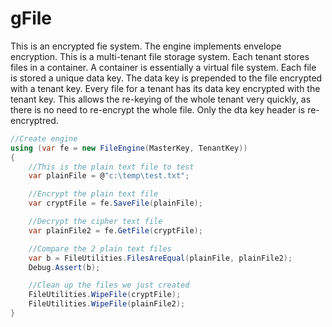 # gFile
This is an  encrypted fie system. The engine implements envelope encryption. This is a multi-tenant file storage system. Each tenant stores files in a container. A container is essentially a virtual file system. Each file is stored a unique data key. The data key is prepended to the file encrypted with a tenant key. Every file for a tenant has its data key encrypted with the tenant key. This allows the re-keying of the whole tenant very quickly, as there is no need to re-encrypt the whole file. Only the dta key header is re-encryptred.

```csharp
//Create engine
using (var fe = new FileEngine(MasterKey, TenantKey))
{
    //This is the plain text file to test
    var plainFile = @"c:\temp\test.txt";

    //Encrypt the plain text file
    var cryptFile = fe.SaveFile(plainFile);

    //Decrypt the cipher text file
    var plainFile2 = fe.GetFile(cryptFile);

    //Compare the 2 plain text files
    var b = FileUtilities.FilesAreEqual(plainFile, plainFile2);
    Debug.Assert(b);

    //Clean up the files we just created
    FileUtilities.WipeFile(cryptFile);
    FileUtilities.WipeFile(plainFile2);
}
```


